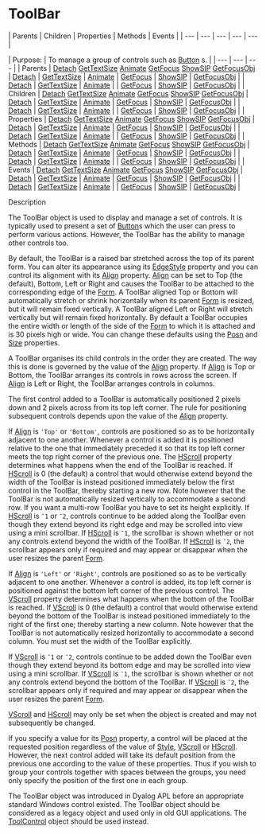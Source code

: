 




<h1 class="heading"><span class="name">ToolBar</span></h1>
| Parents | Children | Properties | Methods | Events |
| --- | --- | --- | --- | ---  |

| Purpose: | To manage a group of controls such as [Button](../a-z/button.md) s. |
| --- | --- | ---  |
| Parents | [Detach](../a-z/detach.md) [GetTextSize](../a-z/gettextsize.md) [Animate](../a-z/animate.md) [GetFocus](../a-z/getfocus.md) [ShowSIP](../a-z/showsip.md) [GetFocusObj](../a-z/getfocusobj.md) | [Detach](../a-z/detach.md) | [GetTextSize](../a-z/gettextsize.md) | [Animate](../a-z/animate.md) | [GetFocus](../a-z/getfocus.md) | [ShowSIP](../a-z/showsip.md) | [GetFocusObj](../a-z/getfocusobj.md) |
| [Detach](../a-z/detach.md) | [GetTextSize](../a-z/gettextsize.md) | [Animate](../a-z/animate.md) |
| [GetFocus](../a-z/getfocus.md) | [ShowSIP](../a-z/showsip.md) | [GetFocusObj](../a-z/getfocusobj.md) |
| Children | [Detach](../a-z/detach.md) [GetTextSize](../a-z/gettextsize.md) [Animate](../a-z/animate.md) [GetFocus](../a-z/getfocus.md) [ShowSIP](../a-z/showsip.md) [GetFocusObj](../a-z/getfocusobj.md) | [Detach](../a-z/detach.md) | [GetTextSize](../a-z/gettextsize.md) | [Animate](../a-z/animate.md) | [GetFocus](../a-z/getfocus.md) | [ShowSIP](../a-z/showsip.md) | [GetFocusObj](../a-z/getfocusobj.md) |
| [Detach](../a-z/detach.md) | [GetTextSize](../a-z/gettextsize.md) | [Animate](../a-z/animate.md) |
| [GetFocus](../a-z/getfocus.md) | [ShowSIP](../a-z/showsip.md) | [GetFocusObj](../a-z/getfocusobj.md) |
| Properties | [Detach](../a-z/detach.md) [GetTextSize](../a-z/gettextsize.md) [Animate](../a-z/animate.md) [GetFocus](../a-z/getfocus.md) [ShowSIP](../a-z/showsip.md) [GetFocusObj](../a-z/getfocusobj.md) | [Detach](../a-z/detach.md) | [GetTextSize](../a-z/gettextsize.md) | [Animate](../a-z/animate.md) | [GetFocus](../a-z/getfocus.md) | [ShowSIP](../a-z/showsip.md) | [GetFocusObj](../a-z/getfocusobj.md) |
| [Detach](../a-z/detach.md) | [GetTextSize](../a-z/gettextsize.md) | [Animate](../a-z/animate.md) |
| [GetFocus](../a-z/getfocus.md) | [ShowSIP](../a-z/showsip.md) | [GetFocusObj](../a-z/getfocusobj.md) |
| Methods | [Detach](../a-z/detach.md) [GetTextSize](../a-z/gettextsize.md) [Animate](../a-z/animate.md) [GetFocus](../a-z/getfocus.md) [ShowSIP](../a-z/showsip.md) [GetFocusObj](../a-z/getfocusobj.md) | [Detach](../a-z/detach.md) | [GetTextSize](../a-z/gettextsize.md) | [Animate](../a-z/animate.md) | [GetFocus](../a-z/getfocus.md) | [ShowSIP](../a-z/showsip.md) | [GetFocusObj](../a-z/getfocusobj.md) |
| [Detach](../a-z/detach.md) | [GetTextSize](../a-z/gettextsize.md) | [Animate](../a-z/animate.md) |
| [GetFocus](../a-z/getfocus.md) | [ShowSIP](../a-z/showsip.md) | [GetFocusObj](../a-z/getfocusobj.md) |
| Events | [Detach](../a-z/detach.md) [GetTextSize](../a-z/gettextsize.md) [Animate](../a-z/animate.md) [GetFocus](../a-z/getfocus.md) [ShowSIP](../a-z/showsip.md) [GetFocusObj](../a-z/getfocusobj.md) | [Detach](../a-z/detach.md) | [GetTextSize](../a-z/gettextsize.md) | [Animate](../a-z/animate.md) | [GetFocus](../a-z/getfocus.md) | [ShowSIP](../a-z/showsip.md) | [GetFocusObj](../a-z/getfocusobj.md) |
| [Detach](../a-z/detach.md) | [GetTextSize](../a-z/gettextsize.md) | [Animate](../a-z/animate.md) |
| [GetFocus](../a-z/getfocus.md) | [ShowSIP](../a-z/showsip.md) | [GetFocusObj](../a-z/getfocusobj.md) |


Description


The ToolBar object is used to display and manage a set of controls. It is
typically used to present a set of [Button](../a-z/button.md)s
which the user can press to perform various actions. However, the ToolBar has
the ability to manage other controls too.



By default, the ToolBar is a raised bar stretched across the top of its
parent form. You can alter its appearance using its [EdgeStyle](../a-z/edgestyle.md) property and you can control its alignment with its [Align](../a-z/align.md) property. [Align](../a-z/align.md) can be set to Top (the
default), Bottom, Left or Right and causes the ToolBar to be attached to the
corresponding edge of the [Form](../a-z/form.md). A ToolBar
aligned Top or Bottom will automatically stretch or shrink horizontally when its
parent [Form](../a-z/form.md) is resized, but it will remain fixed
vertically. A ToolBar aligned Left or Right will stretch vertically but will
remain fixed horizontally. By default a ToolBar occupies the entire width or
length of the side of the [Form](../a-z/form.md) to which it is
attached and is 30 pixels high or wide. You can change these defaults using the [Posn](../a-z/posn.md) and [Size](../a-z/size.md) properties.


A ToolBar organises its child controls in the order they are created. The way
this is done is governed by the value of the [Align](../a-z/align.md) property. If [Align](../a-z/align.md) is Top or Bottom, the
ToolBar arranges its controls in rows across the screen. If [Align](../a-z/align.md) is Left or Right, the ToolBar arranges controls in columns.


The first control added to a ToolBar is automatically positioned 2 pixels
down and 2 pixels across from its top left corner. The rule for positioning
subsequent controls depends upon the value of the [Align](../a-z/align.md) property.


If [Align](../a-z/align.md) is `'Top'` or `'Bottom'`, controls are positioned so as
to be horizontally adjacent to one another. Whenever a control is added it is
positioned relative to the one that immediately preceded it so that its top left
corner meets the top right corner of the previous one. The [HScroll](../a-z/hscroll.md) property determines what happens when the end of the ToolBar is reached. If [HScroll](../a-z/hscroll.md) is 0 (the default) a control that would otherwise extend beyond the width of the
ToolBar is instead positioned immediately below the first control in the
ToolBar, thereby starting a new row. Note however that the ToolBar is not
automatically resized vertically to accommodate a second row. If you want a
multi-row ToolBar you have to set its height explicitly. If [HScroll](../a-z/hscroll.md) is `¯1` or `¯2`,
controls continue to be added along the ToolBar even though they extend beyond
its right edge and may be scrolled into view using a mini scrollbar. If [HScroll](../a-z/hscroll.md) is `¯1`, the scrollbar is shown whether or
not any controls extend beyond the width of the ToolBar. If [HScroll](../a-z/hscroll.md) is `¯2`, the scrollbar appears only if
required and may appear or disappear when the user resizes the parent [Form](../a-z/form.md).


If [Align](../a-z/align.md) is `'Left'` or `'Right'`, controls are positioned so as
to be vertically adjacent to one another. Whenever a control is added, its top
left corner is positioned against the bottom left corner of the previous
control. The [VScroll](../a-z/vscroll.md) property determines
what happens when the bottom of the ToolBar is reached. If [VScroll](../a-z/vscroll.md) is 0 (the default) a control that would otherwise extend beyond the bottom of
the ToolBar is instead positioned immediately to the right of the first one;
thereby starting a new column. Note however that the ToolBar is not
automatically resized horizontally to accommodate a second column. You must set
the width of the ToolBar explicitly.


If [VScroll](../a-z/vscroll.md) is `¯1` or `¯2`,
controls continue to be added down the ToolBar even though they extend beyond
its bottom edge and may be scrolled into view using a mini scrollbar. If [VScroll](../a-z/vscroll.md) is `¯1`, the scrollbar is shown whether or
not any controls extend beyond the bottom of the ToolBar. If [VScroll](../a-z/vscroll.md) is `¯2`, the scrollbar appears only if
required and may appear or disappear when the user resizes the parent [Form](../a-z/form.md).


[VScroll](../a-z/vscroll.md) and [HScroll](../a-z/hscroll.md) may only be set when the object is created and may not subsequently be changed.


If you specify a value for its [Posn](../a-z/posn.md) property, a control will be placed at the requested position regardless of the
value of [Style](../a-z/style.md), [VScroll](../a-z/vscroll.md) or [HScroll](../a-z/hscroll.md). However, the next control added
will take its default position from the previous one according to the value of
these properties. Thus if you wish to group your controls together with spaces
between the groups, you need only specify the position of the first one in each
group.


The ToolBar object was introduced in Dyalog APL before an appropriate standard Windows control existed. The ToolBar object should be considered as a legacy object and used only in old GUI applications. The [ToolControl](../a-z/toolcontrol.md) object should be used instead.


